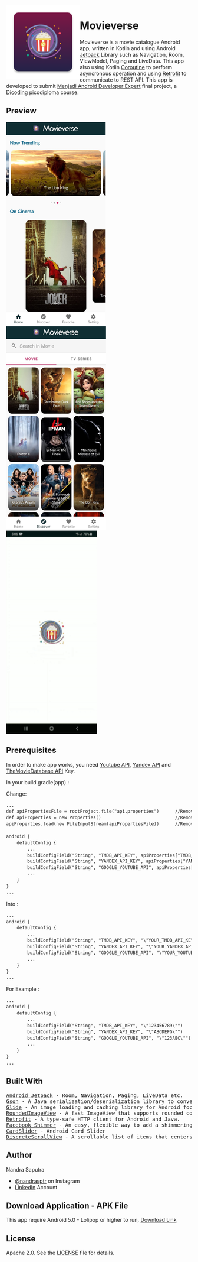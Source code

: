 <img height='200' src="app/src/main/res/mipmap-xxxhdpi/ic_movieverse.png" align="left">

# Movieverse
Movieverse is a movie catalogue Android app, written in Kotlin and using Android <a href='https://developer.android.com/jetpack'>Jetpack</a>
Library such as Navigation, Room, ViewModel, Paging and LiveData. This app also using Kotlin <a href='https://github.com/Kotlin/kotlinx.coroutines'>Coroutine</a> to perform asyncronous operation and using <a href='https://square.github.io/retrofit/'>Retrofit</a> to communicate to REST API. This app is developed to submit <a href='https://www.dicoding.com/academies/14'>Menjadi Android Developer Expert</a> final project, a <a href='https://www.dicoding.com/'>Dicoding</a> picodiploma course.

## Preview
<p float="left">
  <img src="docs/movieverse_home.jpg" height="550" />
  <img src="docs/movieverse_discover.jpg" height="550" />
  <img src="docs/movieverse_gif_demo.gif" height="550" />
</p>

## Prerequisites

In order to make app works, you need <a href='https://developers.google.com/youtube/v3/getting-started'>Youtube API</a>, <a href='https://tech.yandex.com/translate/'>Yandex API</a> and <a href='https://www.themoviedb.org/documentation/api'>TheMovieDatabase API</a> Key. 

In your build.gradle(app) :

Change:

```xml
...
def apiPropertiesFile = rootProject.file("api.properties")		//Remove This
def apiProperties = new Properties()							//Remove This
apiProperties.load(new FileInputStream(apiPropertiesFile))		//Remove This

android {
	defaultConfig {
		...
		buildConfigField("String", "TMDB_API_KEY", apiProperties["TMDB_API_KEY"])
		buildConfigField("String", "YANDEX_API_KEY", apiProperties["YANDEX_API_KEY"])
		buildConfigField("String", "GOOGLE_YOUTUBE_API", apiProperties["GOOGLE_YOUTUBE_API"])
		...
	}
}
...
```

Into :

```xml
...
android {
	defaultConfig {
		...
		buildConfigField("String", "TMDB_API_KEY", "\"YOUR_TMDB_API_KEY\"")
		buildConfigField("String", "YANDEX_API_KEY", "\"YOUR_YANDEX_API_KEY\"")
		buildConfigField("String", "GOOGLE_YOUTUBE_API", "\"YOUR_YOUTUBE_API_KEY\"")
		...
	}
}
...
```

For Example :

```xml
...
android {
	defaultConfig {
		...
		buildConfigField("String", "TMDB_API_KEY", "\"123456789\"")
		buildConfigField("String", "YANDEX_API_KEY", "\"ABCDEFG\"")
		buildConfigField("String", "GOOGLE_YOUTUBE_API", "\"123ABC\"")
		...
	}
}
...
```

## Built With

<pre>
<a href='https://developer.android.com/jetpack'>Android Jetpack</a> - Room, Navigation, Paging, LiveData etc.
<a href='https://github.com/google/gson'>Gson</a> - A Java serialization/deserialization library to convert Java Objects into JSON and back.
<a href='https://github.com/bumptech/glide'>Glide</a> - An image loading and caching library for Android focused on smooth scrolling.
<a href='https://github.com/vinc3m1/RoundedImageView'>RoundedImageView</a> - A fast ImageView that supports rounded corners, ovals, and circles.
<a href='https://square.github.io/retrofit/'>Retrofit</a> - A type-safe HTTP client for Android and Java.
<a href='https://github.com/facebook/shimmer-android'>Facebook Shimmer</a> - An easy, flexible way to add a shimmering effect to any view in an Android app.
<a href='https://github.com/IslamKhSh/CardSlider'>CardSlider</a> - Android Card Slider
<a href='https://github.com/yarolegovich/DiscreteScrollView'>DiscreteScrollView</a> - A scrollable list of items that centers the current element and provides easy-to-use APIs for cool item animations.
</pre>

## Author

Nandra Saputra
* <a href='https://www.instagram.com/nandrasptr/'>@nandrasptr</a> on Instagram
* <a href='https://www.linkedin.com/in/nandra-saputra-b90b78157/'>LinkedIn</a> Account

## Download Application - APK File
This app require Android 5.0 - Lolipop or higher to run, <a href='http://www.bit.ly/MovieverseNandra'>Download Link</a>

## License

Apache 2.0. See the <a href='https://github.com/nandrasaputra/Movieverse/blob/master/LICENSE'>LICENSE</a> file for details.
